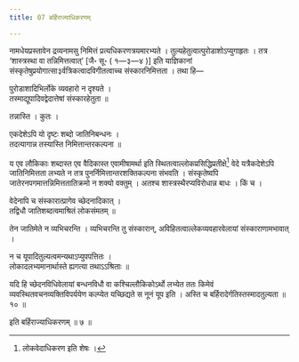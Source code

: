 ```yaml
---
title: 07 बर्हिराज्याधिकरणम्

---
```

नामधेयप्रस्तावेन द्रव्यनामसु निमित्तं प्रत्यधिकरणत्रयमारभ्यते । तुल्यहेतुत्वात्पुरोडाशोऽप्युगाहृतः । तत्र ‘शास्त्रस्था वा तन्निमित्तत्वात्’ \[जै॰ सू॰ ( १—३—४ )\]  इति याज्ञिकानां संस्कृतेषुप्रयोगात्सा३र्वत्रिकत्वादविगीतत्वाच्च संस्कारनिमित्तता । तथा हि—

पुरोडाशादिभिर्लोके व्यवहारो न दृश्यते ।  
तस्माद्यूपादिवद्वेदात्तेषां संस्कारहेतुता ॥  


तन्नास्ति । कुतः ।

एकदेशेऽपि यो दृष्टः शब्दो जातिनिबन्धनः ।  
तदत्यागान्न तस्यास्ति निमित्तान्तरकल्पना ॥  


य एव लौकिकाः शब्दास्त एव वैदिकास्त एवामीषामर्था इति स्थितत्वाल्लोकप्रसिद्धिप्रतीक्षे[^1] वेदे यत्रैकदेशेऽपि जातिनिमित्तता लभ्यते न तत्र पुनर्निमित्तान्तरशक्तिकल्पना संभवति । संस्कृतेष्वपि जातेरनपगमात्तन्निमित्ततातिक्रमो न शक्यो वक्तुम् । अतश्च शास्त्रस्थैरप्यविरोधान्न बाधः । किं च ।

[^1]: लोकवेदाधिकरण इति शेषः ।


वेदेनापि च संस्कारात्प्रागेव च्छेदनादिकात् ।  
तद्विधौ जातिशब्दत्वमाश्रितं लोकसंमतम् ॥  


तेन जातिमेते न व्यभिचरन्ति । व्यभिचरन्ति तु संस्कारान्, अविहितत्वाल्लेकव्यवहारवेलायां संस्काराणामभावात् ।

न च यूपादितुल्यत्वमन्यथाऽप्युपपत्तितः ।  
लोकादलभ्यमानार्थास्ते ह्यगत्या तथाऽऽश्रिताः ॥  


यदि हि च्छेदनविधिवेलायां बन्धनविधौ वा कश्चिल्लौकिकोऽर्थो लभ्येत ततः किमेवं व्यवस्थितवचनव्यक्तिविपर्ययेण कल्प्येत यच्छिद्यते स नूनं यूप इति । अस्ति च बर्हिरादेर्गतिस्तस्मादतुल्यता ॥ १० ॥

इति बर्हिराज्याधिकरणम् ॥ ७ ॥